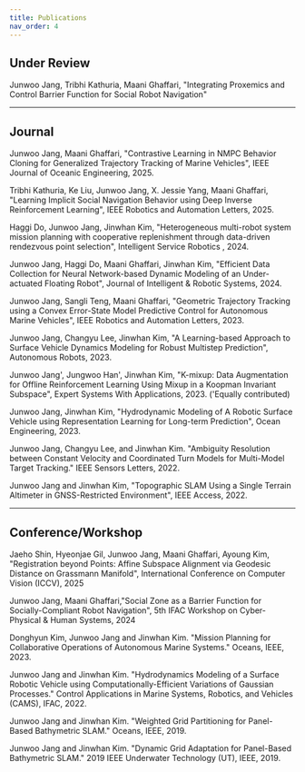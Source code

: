 ```yaml
---
title: Publications
nav_order: 4
---
```


## Under Review

Junwoo Jang, Tribhi Kathuria, Maani Ghaffari, "Integrating Proxemics and Control Barrier Function for Social Robot Navigation"

--------
## Journal

Junwoo Jang, Maani Ghaffari, "Contrastive Learning in NMPC Behavior Cloning for Generalized Trajectory Tracking of Marine Vehicles", IEEE Journal of Oceanic Engineering, 2025.

Tribhi Kathuria, Ke Liu, Junwoo Jang, X. Jessie Yang, Maani Ghaffari, "Learning Implicit Social Navigation Behavior using Deep Inverse Reinforcement Learning", IEEE Robotics and Automation Letters, 2025.

Haggi Do, Junwoo Jang, Jinwhan Kim, "Heterogeneous multi-robot system mission planning with cooperative replenishment through data-driven rendezvous point selection", Intelligent Service Robotics
, 2024.

Junwoo Jang, Haggi Do, Maani Ghaffari, Jinwhan Kim, "Efficient Data Collection for Neural Network-based Dynamic Modeling of an Under-actuated Floating Robot", Journal of Intelligent \& Robotic Systems, 2024.

Junwoo Jang, Sangli Teng, Maani Ghaffari, "Geometric Trajectory Tracking using a Convex Error-State Model Predictive Control for Autonomous Marine Vehicles", IEEE Robotics and Automation Letters, 2023.

Junwoo Jang, Changyu Lee, Jinwhan Kim, "A Learning-based Approach to Surface Vehicle Dynamics Modeling for Robust Multistep Prediction", Autonomous Robots, 2023.

Junwoo Jang', Jungwoo Han', Jinwhan Kim, "K-mixup: Data Augmentation for Offline Reinforcement Learning Using Mixup in a Koopman Invariant Subspace", Expert Systems With Applications, 2023. ('Equally contributed)

Junwoo Jang, Jinwhan Kim, "Hydrodynamic Modeling of A Robotic Surface Vehicle using Representation Learning for Long-term Prediction", Ocean Engineering, 2023.

Junwoo Jang, Changyu Lee, and Jinwhan Kim. "Ambiguity Resolution between Constant Velocity and Coordinated Turn Models for Multi-Model Target Tracking." IEEE Sensors Letters, 2022.

Junwoo Jang and Jinwhan Kim, "Topographic SLAM Using a Single Terrain Altimeter in GNSS-Restricted Environment", IEEE Access, 2022.

--------
## Conference/Workshop
Jaeho Shin, Hyeonjae Gil, Junwoo Jang, Maani Ghaffari, Ayoung Kim, "Registration beyond Points: Affine Subspace Alignment via Geodesic Distance on Grassmann Manifold", International Conference on Computer Vision (ICCV), 2025

Junwoo Jang, Maani Ghaffari,"Social Zone as a Barrier Function for Socially-Compliant Robot Navigation", 5th IFAC Workshop on Cyber-Physical \& Human Systems, 2024

Donghyun Kim, Junwoo Jang and Jinwhan Kim. "Mission Planning for Collaborative Operations of Autonomous Marine Systems." Oceans, IEEE, 2023.

Junwoo Jang and Jinwhan Kim. "Hydrodynamics Modeling of a Surface Robotic Vehicle using Computationally-Efficient Variations of Gaussian Processes." Control Applications in Marine Systems, Robotics, and Vehicles (CAMS), IFAC, 2022.

Junwoo Jang and Jinwhan Kim. "Weighted Grid Partitioning for Panel-Based Bathymetric SLAM." Oceans, IEEE, 2019.

Junwoo Jang and Jinwhan Kim. "Dynamic Grid Adaptation for Panel-Based Bathymetric SLAM." 2019 IEEE Underwater Technology (UT), IEEE, 2019.
